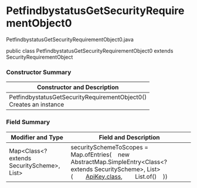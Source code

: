 # PetfindbystatusGetSecurityRequirementObject0
PetfindbystatusGetSecurityRequirementObject0.java

public class PetfindbystatusGetSecurityRequirementObject0
extends SecurityRequirementObject

### Constructor Summary
| Constructor and Description |
| --------------------------- |
| PetfindbystatusGetSecurityRequirementObject0()<br>Creates an instance |

### Field Summary
| Modifier and Type | Field and Description |
| ----------------- | --------------------- |
| Map<Class<? extends SecurityScheme>, List<String>> | securitySchemeToScopes = Map.ofEntries(&nbsp;&nbsp;&nbsp;&nbsp;new AbstractMap.SimpleEntry<Class<? extends SecurityScheme>, List<String>>(&nbsp;&nbsp;&nbsp;&nbsp;&nbsp;&nbsp;&nbsp;&nbsp;[ApiKey.class](../../../../components/securityschemes/ApiKey.md),&nbsp;&nbsp;&nbsp;&nbsp;&nbsp;&nbsp;&nbsp;&nbsp;List.of()&nbsp;&nbsp;&nbsp;&nbsp;)) |
